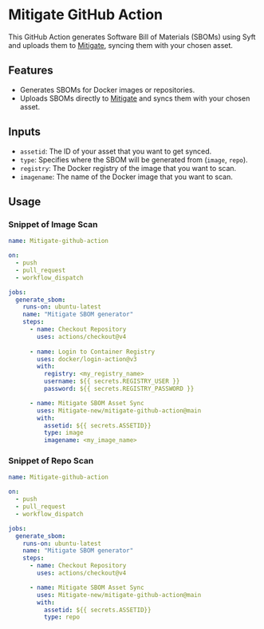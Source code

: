 # Mitigate GitHub Action

This GitHub Action generates Software Bill of Materials (SBOMs) using Syft and uploads them to [Mitigate](https://dev.mitigate.maggioli-research.gr), syncing them with your chosen asset.

## Features

- Generates SBOMs for Docker images or repositories.
- Uploads SBOMs directly to [Mitigate](https://dev.mitigate.maggioli-research.gr) and syncs them with your chosen asset.

## Inputs

- `assetid`: The ID of your asset that you want to get synced.
- `type`: Specifies where the SBOM will be generated from (`image`, `repo`).
- `registry`: The Docker registry of the image that you want to scan.
- `imagename`: The name of the Docker image that you want to scan.

## Usage

### Snippet of Image Scan

```yaml
name: Mitigate-github-action

on:
  - push
  - pull_request
  - workflow_dispatch

jobs:
  generate_sbom:
    runs-on: ubuntu-latest
    name: "Mitigate SBOM generator"
    steps:
      - name: Checkout Repository
        uses: actions/checkout@v4
            
      - name: Login to Container Registry
        uses: docker/login-action@v3
        with:
          registry: <my_registry_name>
          username: ${{ secrets.REGISTRY_USER }}
          password: ${{ secrets.REGISTRY_PASSWORD }}

      - name: Mitigate SBOM Asset Sync
        uses: Mitigate-new/mitigate-github-action@main
        with:
          assetid: ${{ secrets.ASSETID}}
          type: image
          imagename: <my_image_name>
```
### Snippet of Repo Scan

```yaml
name: Mitigate-github-action

on:
  - push
  - pull_request
  - workflow_dispatch

jobs:
  generate_sbom:
    runs-on: ubuntu-latest
    name: "Mitigate SBOM generator"
    steps:
      - name: Checkout Repository
        uses: actions/checkout@v4

      - name: Mitigate SBOM Asset Sync
        uses: Mitigate-new/mitigate-github-action@main
        with:
          assetid: ${{ secrets.ASSETID}}
          type: repo
```